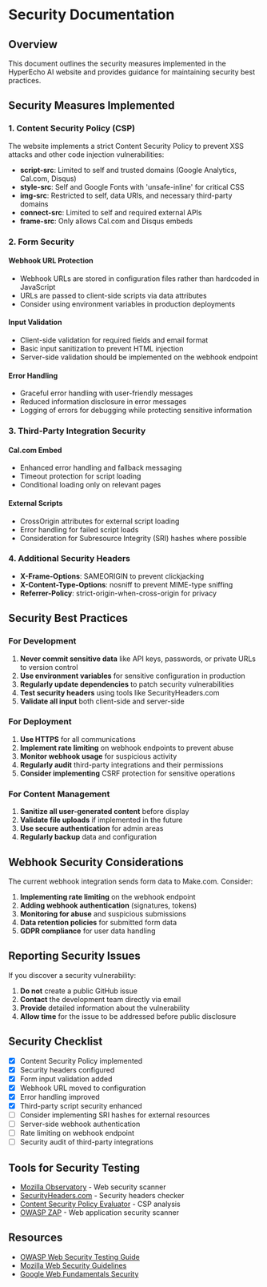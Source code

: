 # Security Documentation

## Overview

This document outlines the security measures implemented in the HyperEcho AI website and provides guidance for maintaining security best practices.

## Security Measures Implemented

### 1. Content Security Policy (CSP)

The website implements a strict Content Security Policy to prevent XSS attacks and other code injection vulnerabilities:

- **script-src**: Limited to self and trusted domains (Google Analytics, Cal.com, Disqus)
- **style-src**: Self and Google Fonts with 'unsafe-inline' for critical CSS
- **img-src**: Restricted to self, data URIs, and necessary third-party domains
- **connect-src**: Limited to self and required external APIs
- **frame-src**: Only allows Cal.com and Disqus embeds

### 2. Form Security

#### Webhook URL Protection
- Webhook URLs are stored in configuration files rather than hardcoded in JavaScript
- URLs are passed to client-side scripts via data attributes
- Consider using environment variables in production deployments

#### Input Validation
- Client-side validation for required fields and email format
- Basic input sanitization to prevent HTML injection
- Server-side validation should be implemented on the webhook endpoint

#### Error Handling
- Graceful error handling with user-friendly messages
- Reduced information disclosure in error messages
- Logging of errors for debugging while protecting sensitive information

### 3. Third-Party Integration Security

#### Cal.com Embed
- Enhanced error handling and fallback messaging
- Timeout protection for script loading
- Conditional loading only on relevant pages

#### External Scripts
- CrossOrigin attributes for external script loading
- Error handling for failed script loads
- Consideration for Subresource Integrity (SRI) hashes where possible

### 4. Additional Security Headers

- **X-Frame-Options**: SAMEORIGIN to prevent clickjacking
- **X-Content-Type-Options**: nosniff to prevent MIME-type sniffing
- **Referrer-Policy**: strict-origin-when-cross-origin for privacy

## Security Best Practices

### For Development

1. **Never commit sensitive data** like API keys, passwords, or private URLs to version control
2. **Use environment variables** for sensitive configuration in production
3. **Regularly update dependencies** to patch security vulnerabilities
4. **Test security headers** using tools like SecurityHeaders.com
5. **Validate all input** both client-side and server-side

### For Deployment

1. **Use HTTPS** for all communications
2. **Implement rate limiting** on webhook endpoints to prevent abuse
3. **Monitor webhook usage** for suspicious activity
4. **Regularly audit** third-party integrations and their permissions
5. **Consider implementing** CSRF protection for sensitive operations

### For Content Management

1. **Sanitize all user-generated content** before display
2. **Validate file uploads** if implemented in the future
3. **Use secure authentication** for admin areas
4. **Regularly backup** data and configuration

## Webhook Security Considerations

The current webhook integration sends form data to Make.com. Consider:

1. **Implementing rate limiting** on the webhook endpoint
2. **Adding webhook authentication** (signatures, tokens)
3. **Monitoring for abuse** and suspicious submissions
4. **Data retention policies** for submitted form data
5. **GDPR compliance** for user data handling

## Reporting Security Issues

If you discover a security vulnerability:

1. **Do not** create a public GitHub issue
2. **Contact** the development team directly via email
3. **Provide** detailed information about the vulnerability
4. **Allow time** for the issue to be addressed before public disclosure

## Security Checklist

- [x] Content Security Policy implemented
- [x] Security headers configured
- [x] Form input validation added
- [x] Webhook URL moved to configuration
- [x] Error handling improved
- [x] Third-party script security enhanced
- [ ] Consider implementing SRI hashes for external resources
- [ ] Server-side webhook authentication
- [ ] Rate limiting on webhook endpoint
- [ ] Security audit of third-party integrations

## Tools for Security Testing

- [Mozilla Observatory](https://observatory.mozilla.org/) - Web security scanner
- [SecurityHeaders.com](https://securityheaders.com/) - Security headers checker
- [Content Security Policy Evaluator](https://csp-evaluator.withgoogle.com/) - CSP analysis
- [OWASP ZAP](https://owasp.org/www-project-zap/) - Web application security scanner

## Resources

- [OWASP Web Security Testing Guide](https://owasp.org/www-project-web-security-testing-guide/)
- [Mozilla Web Security Guidelines](https://infosec.mozilla.org/guidelines/web_security)
- [Google Web Fundamentals Security](https://developers.google.com/web/fundamentals/security)